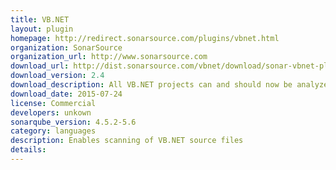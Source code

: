 ```yaml
---
title: VB.NET
layout: plugin
homepage: http://redirect.sonarsource.com/plugins/vbnet.html
organization: SonarSource
organization_url: http://www.sonarsource.com
download_url: http://dist.sonarsource.com/vbnet/download/sonar-vbnet-plugin-2.4.jar
download_version: 2.4
download_description: All VB.NET projects can and should now be analyzed using the MSBuild SonarQube Runner 1.0. Usage of sonar-runner to analyse .Net projects is now deprecated.
download_date: 2015-07-24
license: Commercial
developers: unkown
sonarqube_version: 4.5.2-5.6
category: languages
description: Enables scanning of VB.NET source files
details: 
---
```

